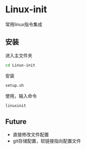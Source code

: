 # Linux-init

常用linux指令集成

## 安装

进入主文件夹

```bash
cd Linux-init
```

安装

```bash
setup.sh
```

使用，输入命令

```bash
linuxinit
```

## Future

- 直接修改文件配置
- git存储配置，软链接指向配置文件
